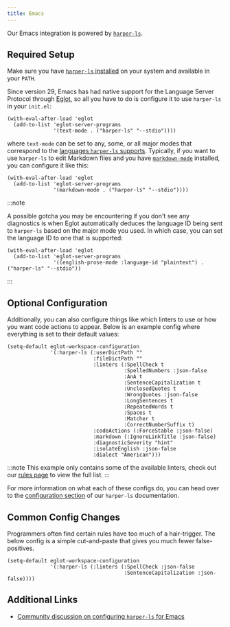 ```yaml
---
title: Emacs
---
```


Our Emacs integration is powered by [`harper-ls`](./language-server).

## Required Setup

Make sure you have [`harper-ls` installed](./language-server#Installation) on your system and available in your `PATH`.

Since version 29, Emacs has had native support for the Language Server Protocol through [Eglot](https://www.gnu.org/software/emacs/manual/html_mono/eglot.html), so all you have to do is configure it to use `harper-ls` in your `init.el`:

```elisp title=init.el
(with-eval-after-load 'eglot
  (add-to-list 'eglot-server-programs
               '(text-mode . ("harper-ls" "--stdio"))))
```

where `text-mode` can be set to any, some, or all major modes that correspond to the [languages `harper-ls` supports](./language-server#Supported-Languages). Typically, if you want to use `harper-ls` to edit Markdown files and you have [`markdown-mode`](https://jblevins.org/projects/markdown-mode) installed, you can configure it like this:

```elisp title=init.el
(with-eval-after-load 'eglot
  (add-to-list 'eglot-server-programs
               '(markdown-mode . ("harper-ls" "--stdio"))))
```

:::note

A possible gotcha you may be encountering if you don't see any diagnostics is when Eglot automatically deduces the language ID being sent to `harper-ls` based on the major mode you used. In which case, you can set the language ID to one that is supported:

```elisp title=init.el
(with-eval-after-load 'eglot
  (add-to-list 'eglot-server-programs
               '((english-prose-mode :language-id "plaintext") . ("harper-ls" "--stdio"))
```

:::

## Optional Configuration

Additionally, you can also configure things like which linters to use or how you want code actions to appear. Below is an example config where everything is set to their default values:

```elisp title=init.el
(setq-default eglot-workspace-configuration
              '(:harper-ls (:userDictPath ""
                            :fileDictPath ""
                            :linters (:SpellCheck t
                                      :SpelledNumbers :json-false
                                      :AnA t
                                      :SentenceCapitalization t
                                      :UnclosedQuotes t
                                      :WrongQuotes :json-false
                                      :LongSentences t
                                      :RepeatedWords t
                                      :Spaces t
                                      :Matcher t
                                      :CorrectNumberSuffix t)
                            :codeActions (:ForceStable :json-false)
                            :markdown (:IgnoreLinkTitle :json-false)
                            :diagnosticSeverity "hint"
                            :isolateEnglish :json-false
                            :dialect "American")))
```

:::note
This example only contains some of the available linters, check out our [rules page](../rules) to view the full list.
:::

For more information on what each of these configs do, you can head over to the [configuration section](./language-server#Configuration) of our `harper-ls` documentation.

## Common Config Changes

Programmers often find certain rules have too much of a hair-trigger.
The below config is a simple cut-and-paste that gives you much fewer false-positives.

```elisp title=init.el
(setq-default eglot-workspace-configuration
              '(:harper-ls (:linters (:SpellCheck :json-false
                                      :SentenceCapitalization :json-false))))
```

## Additional Links

- [Community discussion on configuring `harper-ls` for Emacs](https://github.com/Automattic/harper/discussions/150)
